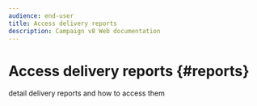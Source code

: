 ```yaml
---
audience: end-user
title: Access delivery reports
description: Campaign v8 Web documentation
---
```

# Access delivery reports {#reports}

detail delivery reports and how to access them

